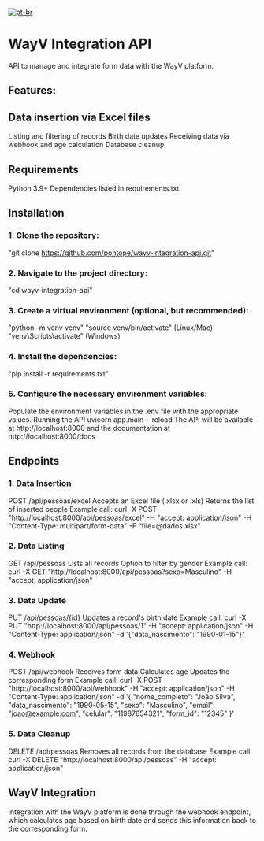 [![pt-br](https://img.shields.io/badge/lang-pt--br-green.svg)](https://github.com/PontoPe/wayv-integration-api/README-ptbr.md)

# WayV Integration API
API to manage and integrate form data with the WayV platform.

## Features:

## Data insertion via Excel files
Listing and filtering of records
Birth date updates
Receiving data via webhook and age calculation
Database cleanup


## Requirements

Python 3.9+
Dependencies listed in requirements.txt


## Installation

### 1. Clone the repository:
"git clone https://github.com/pontope/wayv-integration-api.git"

### 2. Navigate to the project directory:
"cd wayv-integration-api"

### 3. Create a virtual environment (optional, but recommended):
"python -m venv venv"
"source venv/bin/activate" (Linux/Mac)
"venv\Scripts\activate" (Windows)

### 4. Install the dependencies:
"pip install -r requirements.txt"

### 5. Configure the necessary environment variables:
Populate the environment variables in the .env file with the appropriate values.
Running the API
uvicorn app.main --reload
The API will be available at http://localhost:8000 and the documentation at http://localhost:8000/docs


## Endpoints

### 1. Data Insertion
POST /api/pessoas/excel
Accepts an Excel file (.xlsx or .xls)
Returns the list of inserted people
Example call:
curl -X POST "http://localhost:8000/api/pessoas/excel"
-H "accept: application/json"
-H "Content-Type: multipart/form-data"
-F "file=@dados.xlsx"

### 2. Data Listing
GET /api/pessoas
Lists all records
Option to filter by gender
Example call:
curl -X GET "http://localhost:8000/api/pessoas?sexo=Masculino"
-H "accept: application/json"

### 3. Data Update
PUT /api/pessoas/{id}
Updates a record's birth date
Example call:
curl -X PUT "http://localhost:8000/api/pessoas/1"
-H "accept: application/json"
-H "Content-Type: application/json"
-d '{"data_nascimento": "1990-01-15"}'

### 4. Webhook
POST /api/webhook
Receives form data
Calculates age
Updates the corresponding form
Example call:
curl -X POST "http://localhost:8000/api/webhook"
-H "accept: application/json"
-H "Content-Type: application/json"
-d '{
"nome_completo": "João Silva",
"data_nascimento": "1990-05-15",
"sexo": "Masculino",
"email": "joao@example.com",
"celular": "11987654321",
"form_id": "12345"
}'

### 5. Data Cleanup
DELETE /api/pessoas
Removes all records from the database
Example call:
curl -X DELETE "http://localhost:8000/api/pessoas"
-H "accept: application/json"


## WayV Integration
Integration with the WayV platform is done through the webhook endpoint, which calculates age based on birth date and sends this information back to the corresponding form.
